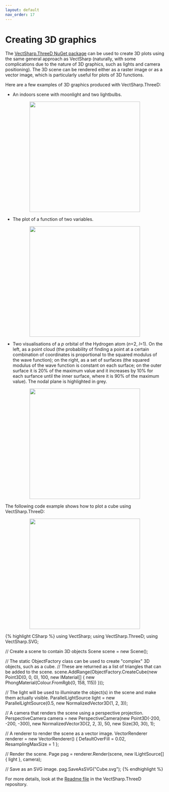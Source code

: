 ```yaml
---
layout: default
nav_order: 17
---
```


# Creating 3D graphics

The [VectSharp.ThreeD NuGet package](https://www.nuget.org/packages/VectSharp.ThreeD) can be used to create 3D plots using the same general approach as VectSharp (naturally, with some complications due to the nature of 3D graphics, such as lights and camera positioning). The 3D scene can be rendered either as a raster image or as a vector image, which is particularly useful for plots of 3D functions.

Here are a few examples of 3D graphics produced with VectSharp.ThreeD:

* An indoors scene with moonlight and two lightbulbs.

<p style="text-align: center">
    <img src="https://raw.githubusercontent.com/arklumpus/VectSharp/master/VectSharp.ThreeD/images/Moonlight_2.svg" style="height:25em">
</p>

* The plot of a function of two variables.

<p style="text-align: center">
    <img src="https://github.com/arklumpus/VectSharp/raw/master/VectSharp.ThreeD/images/FunctionPlot.svg" style="height:25em">
</p>

* Two visualisations of a _p_ orbital of the Hydrogen atom (_n_=2, _l_=1). On the left, as a point cloud (the probability of finding a point at a certain combination of coordinates is proportional to the squared modulus of the wave function); on the right, as a set of surfaces (the squared modulus of the wave function is constant on each surface; on the outer surface it is 20% of the maximum value and it increases by 10% for each surfance until the inner surface, where it is 90% of the maximum value). The nodal plane is highlighted in grey.

<p style="text-align: center">
    <img src="https://github.com/arklumpus/VectSharp/raw/master/VectSharp.ThreeD/images/HydrogenPOrbital.svg" style="height:25em">
</p>

The following code example shows how to plot a cube using VectSharp.ThreeD:

<div class="code-example">
    <p style="text-align: center">
        <img src="assets/tutorials/Cube.svg" style="height:25em">
    </p>
</div>
{% highlight CSharp %}
using VectSharp;
using VectSharp.ThreeD;
using VectSharp.SVG;

// Create a scene to contain 3D objects
Scene scene = new Scene();

// The static ObjectFactory class can be used to create "complex" 3D objects, such as a cube.
// These are returned as a list of triangles that can be added to the scene.
scene.AddRange(ObjectFactory.CreateCube(new Point3D(0, 0, 0), 100,
                                        new IMaterial[] {
                                            new PhongMaterial(Colour.FromRgb(0, 158, 115))
                                        }));

// The light will be used to illuminate the object(s) in the scene and make them actually visible.
ParallelLightSource light = new ParallelLightSource(0.5, new NormalizedVector3D(1, 2, 3));

// A camera that renders the scene using a perspective projection.
PerspectiveCamera camera = new PerspectiveCamera(new Point3D(-200, -200, -300),
                                                 new NormalizedVector3D(2, 2, 3), 50,
                                                 new Size(30, 30), 1);

// A renderer to render the scene as a vector image.
VectorRenderer renderer = new VectorRenderer() { DefaultOverFill = 0.02, ResamplingMaxSize = 1 };

// Render the scene.
Page pag = renderer.Render(scene, new ILightSource[] { light }, camera);

// Save as an SVG image.
pag.SaveAsSVG("Cube.svg");
{% endhighlight %}

For more details, look at the [Readme file](https://github.com/arklumpus/VectSharp/blob/master/VectSharp.ThreeD/Readme.md) in the VectSharp.ThreeD repository.
